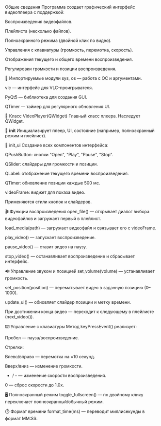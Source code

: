 Общие сведения
Программа создает графический интерфейс видеоплеера с поддержкой:

Воспроизведения видеофайлов.

Плейлиста (несколько файлов).

Полноэкранного режима (двойной клик по видео).

Управления с клавиатуры (громкость, перемотка, скорость).

Отображения текущего и общего времени воспроизведения.

Регулировки громкости и позиции воспроизведения.

📁 Импортируемые модули
sys, os — работа с ОС и аргументами.

vlc — интерфейс для VLC-проигрывателя.

PyQt5 — библиотека для создания GUI.

QTimer — таймер для регулярного обновления UI.

🔧 Класс VideoPlayer(QWidget)
Главный класс плеера. Наследует QWidget.

🔹 __init__
Инициализирует плеер, UI, состояние (например, полноэкранный режим и плейлист).

🔹 init_ui
Создание всех компонентов интерфейса:

QPushButton: кнопки "Open", "Play", "Pause", "Stop".

QSlider: слайдеры для громкости и позиции.

QLabel: отображение текущего времени воспроизведения.

QTimer: обновление позиции каждые 500 мс.

videoFrame: виджет для показа видео.

Применяются стили кнопок и слайдеров.

🎬 Функции воспроизведения
open_file() — открывает диалог выбора видеофайлов и загружает первый в плейлист.

load_media(path) — загружает видеофайл и связывает его с videoFrame.

play_video() — запускает воспроизведение.

pause_video() — ставит видео на паузу.

stop_video() — останавливает воспроизведение и сбрасывает интерфейс.

🔊 Управление звуком и позицией
set_volume(volume) — устанавливает громкость.

set_position(position) — перематывает видео в заданную позицию (0–1000).

update_ui() — обновляет слайдер позиции и метку времени.

При достижении конца видео — переходит к следующему в плейлисте (next_video()).

⌨️ Управление с клавиатуры
Метод keyPressEvent() реализует:

Пробел — пауза/воспроизведение.

Стрелки:

Влево/вправо — перемотка на ±10 секунд.

Вверх/вниз — изменение громкости.

+ / - — изменение скорости воспроизведения.

0 — сброс скорости до 1.0x.

🖥️ Полноэкранный режим
toggle_fullscreen() — по двойному клику переключает полноэкранный/обычный режим.

⏱️ Формат времени
format_time(ms) — переводит миллисекунды в формат MM:SS.